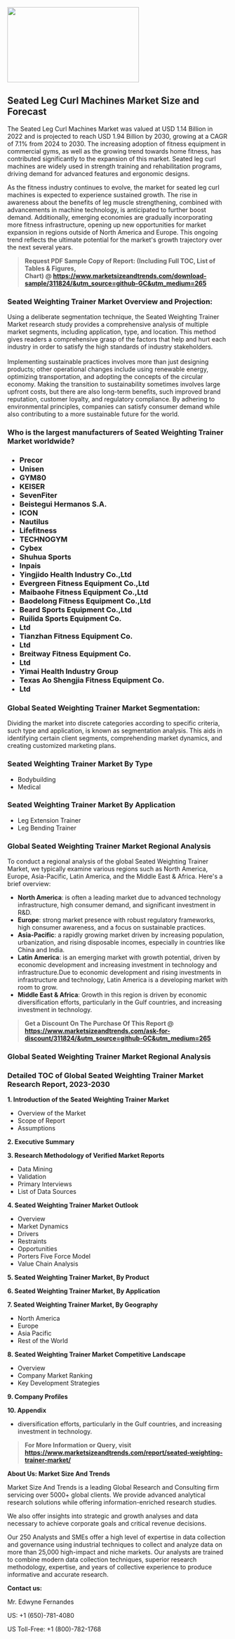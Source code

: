 <p><img class="alignnone size-medium wp-image-20088" src="https://ffe5etoiles.com/wp-content/uploads/2024/12/MST1-300x171.png" alt="" width="300" height="171" /></p><h2>Seated Leg Curl Machines Market Size and Forecast</h2><p>The Seated Leg Curl Machines Market was valued at USD 1.14 Billion in 2022 and is projected to reach USD 1.94 Billion by 2030, growing at a CAGR of 7.1% from 2024 to 2030. The increasing adoption of fitness equipment in commercial gyms, as well as the growing trend towards home fitness, has contributed significantly to the expansion of this market. Seated leg curl machines are widely used in strength training and rehabilitation programs, driving demand for advanced features and ergonomic designs.</p><p>As the fitness industry continues to evolve, the market for seated leg curl machines is expected to experience sustained growth. The rise in awareness about the benefits of leg muscle strengthening, combined with advancements in machine technology, is anticipated to further boost demand. Additionally, emerging economies are gradually incorporating more fitness infrastructure, opening up new opportunities for market expansion in regions outside of North America and Europe. This ongoing trend reflects the ultimate potential for the market's growth trajectory over the next several years.</p></p><blockquote id="" class=""><strong>Request PDF Sample Copy of Report: (Including Full TOC, List of Tables &amp; Figures, Chart)&nbsp;@&nbsp;<strong><a href="https://www.marketsizeandtrends.com/download-sample/311824/&utm_source=github-GC&utm_medium=265" target="_blank">https://www.marketsizeandtrends.com/download-sample/311824/&utm_source=github-GC&utm_medium=265</a></strong></strong></blockquote><h3 id="" class="">Seated Weighting Trainer Market&nbsp;Overview and Projection:</h3><p id="" class="">Using a deliberate segmentation technique, the Seated Weighting Trainer Market research study provides a comprehensive analysis of multiple market segments, including application, type, and location. This method gives readers a comprehensive grasp of the factors that help and hurt each industry in order to satisfy the high standards of industry stakeholders. <br /> <br />Implementing sustainable practices involves more than just designing products; other operational changes include using renewable energy, optimizing transportation, and adopting the concepts of the circular economy. Making the transition to sustainability sometimes involves large upfront costs, but there are also long-term benefits, such improved brand reputation, customer loyalty, and regulatory compliance. By adhering to environmental principles, companies can satisfy consumer demand while also contributing to a more sustainable future for the world.</p><h3 id="" class="">Who is the largest manufacturers of&nbsp;Seated Weighting Trainer Market worldwide?</h3><h3 class=""><p><ul><li>Precor </li><li> Unisen </li><li> GYM80 </li><li> KEISER </li><li> SevenFiter </li><li> Beistegui Hermanos S.A. </li><li> ICON </li><li> Nautilus </li><li> Lifefitness </li><li> TECHNOGYM </li><li> Cybex </li><li> Shuhua Sports </li><li> Inpais </li><li> Yingjido Health Industry Co.,Ltd </li><li> Evergreen Fitness Equipment Co.,Ltd </li><li> Maibaohe Fitness Equipment Co.,Ltd </li><li> Baodelong Fitness Equipment Co.,Ltd </li><li> Beard Sports Equipment Co.,Ltd </li><li> Ruilida Sports Equipment Co. </li><li> Ltd </li><li> Tianzhan Fitness Equipment Co. </li><li> Ltd </li><li> Breitway Fitness Equipment Co. </li><li> Ltd </li><li> Yimai Health Industry Group </li><li> Texas Ao Shengjia Fitness Equipment Co. </li><li> Ltd</li></ul></p></h3><h3 id="" class="">Global&nbsp;Seated Weighting Trainer Market Segmentation:</h3><p id="" class="">Dividing the market into discrete categories according to specific criteria, such type and application, is known as segmentation analysis. This aids in identifying certain client segments, comprehending market dynamics, and creating customized marketing plans.</p><h3 id="" class="">Seated Weighting Trainer Market&nbsp;By Type</h3><p><p><ul><li>Bodybuilding</li><li> Medical</p></li></ul></p></p><h3 id="" class="">Seated Weighting Trainer Market&nbsp;By Application</h3><p class=""><p><ul><li>Leg Extension Trainer</li><li> Leg Bending Trainer</li></ul></p></p><h3 id="" class="">Global Seated Weighting Trainer Market Regional Analysis</h3><p id="" class="">To conduct a regional analysis of the global Seated Weighting Trainer Market, we typically examine various regions such as North America, Europe, Asia-Pacific, Latin America, and the Middle East &amp; Africa. Here's a brief overview:</p><ul><li><strong>North America</strong>: is often a leading market due to advanced technology infrastructure, high consumer demand, and significant investment in R&amp;D.</li><li><strong>Europe</strong>: strong market presence with robust regulatory frameworks, high consumer awareness, and a focus on sustainable practices.</li><li><strong>Asia-Pacific</strong>: a rapidly growing market driven by increasing population, urbanization, and rising disposable incomes, especially in countries like China and India.</li><li><strong>Latin America</strong>: is an emerging market with growth potential, driven by economic development and increasing investment in technology and infrastructure.Due to economic development and rising investments in infrastructure and technology, Latin America is a developing market with room to grow.</li><li><strong>Middle East &amp; Africa</strong>: Growth in this region is driven by economic diversification efforts, particularly in the Gulf countries, and increasing investment in technology.</li></ul><blockquote id="" class=""><strong>Get a Discount On The Purchase Of This Report @ <strong><a href="https://www.marketsizeandtrends.com/ask-for-discount/311824/&utm_source=github-GC&utm_medium=265" target="_blank">https://www.marketsizeandtrends.com/ask-for-discount/311824/&utm_source=github-GC&utm_medium=265</a></strong></strong></blockquote><h3 id="" class="">Global Seated Weighting Trainer Market Regional Analysis</h3><h3 id="" class="">Detailed TOC of Global Seated Weighting Trainer Market Research Report, 2023-2030</h3><p id="" class=""><strong>1. Introduction of the Seated Weighting Trainer Market</strong></p><ul><li>Overview of the Market</li><li>Scope of Report</li><li>Assumptions</li></ul><p id="" class=""><strong>2. Executive Summary</strong></p><p id="" class=""><strong>3. Research Methodology of Verified Market Reports</strong></p><ul><li>Data Mining</li><li>Validation</li><li>Primary Interviews</li><li>List of Data Sources</li></ul><p id="" class=""><strong>4. Seated Weighting Trainer Market Outlook</strong></p><ul><li>Overview</li><li>Market Dynamics</li><li>Drivers</li><li>Restraints</li><li>Opportunities</li><li>Porters Five Force Model</li><li>Value Chain Analysis</li></ul><p id="" class=""><strong>5. Seated Weighting Trainer Market, By Product</strong></p><p id="" class=""><strong>6. Seated Weighting Trainer Market, By Application</strong></p><p id="" class=""><strong>7. Seated Weighting Trainer Market, By Geography</strong></p><ul><li>North America</li><li>Europe</li><li>Asia Pacific</li><li>Rest of the World</li></ul><p id="" class=""><strong>8. Seated Weighting Trainer Market Competitive Landscape</strong></p><ul><li>Overview</li><li>Company Market Ranking</li><li>Key Development Strategies</li></ul><p id="" class=""><strong>9. Company Profiles</strong></p><p id="" class=""><strong>10. Appendix</strong></p><ul><li>diversification efforts, particularly in the Gulf countries, and increasing investment in technology.</li></ul><blockquote id="" class=""><strong>For More Information or Query, visit <strong><strong><a href="https://www.marketsizeandtrends.com/report/seated-weighting-trainer-market/" target="_blank">https://www.marketsizeandtrends.com/report/seated-weighting-trainer-market/</a></strong></strong></strong></blockquote><p id="" class=""><strong>About Us: Market Size And Trends</strong></p><p id="" class="">Market Size And Trends is a leading Global Research and Consulting firm servicing over 5000+ global clients. We provide advanced analytical research solutions while offering information-enriched research studies.</p><p id="" class="">We also offer insights into strategic and growth analyses and data necessary to achieve corporate goals and critical revenue decisions.</p><p id="" class="">Our 250 Analysts and SMEs offer a high level of expertise in data collection and governance using industrial techniques to collect and analyze data on more than 25,000 high-impact and niche markets. Our analysts are trained to combine modern data collection techniques, superior research methodology, expertise, and years of collective experience to produce informative and accurate research.</p><p id="" class=""><strong>Contact us:</strong></p><p id="" class="">Mr. Edwyne Fernandes</p><p id="" class="">US: +1 (650)-781-4080</p><p id="" class="">US Toll-Free: +1 (800)-782-1768</p>
